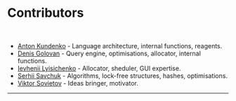 # Contributors

&nbsp;

- [Anton Kundenko](https://github.com/singaraiona) - Language architecture, internal functions, reagents.
- [Denis Golovan](https://github.com/MageSlayer) - Query engine, optimisations, allocator, internal functions.
- [Ievhenii Lyisichenko](https://github.com/lseugene) - Allocator, sheduler, GUI expertise.
- [Serhii Savchuk](https://github.com/ser-vasilich) - Algorithms, lock-free structures, hashes, optimisations.
- [Viktor Sovietov](https://github.com/vsov) - Ideas bringer, motivator.

---
